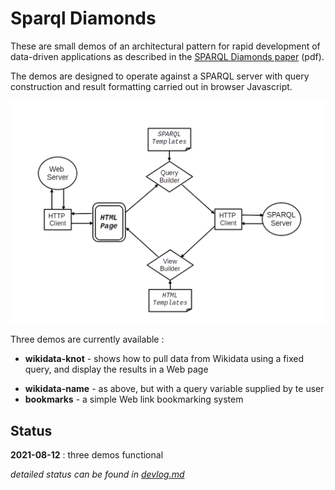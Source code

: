 # Sparql Diamonds

These are small demos of an architectural pattern for rapid development of data-driven applications as described in the [SPARQL Diamonds paper](https://github.com/danja/sparql-diamonds/blob/main/docs/paper.pdf) (pdf).

The demos are designed to operate against a SPARQL server with query construction and result formatting carried out in browser Javascript.

![SPARQL Diamond](https://github.com/danja/sparql-diamonds/raw/main/docs/images/diamond.png)

Three demos are currently available :

- **wikidata-knot** - shows how to pull data from Wikidata using a fixed query, and display the results in a Web page

* **wikidata-name** - as above, but with a query variable supplied by te user
* **bookmarks** - a simple Web link bookmarking system

## Status

**2021-08-12** : three demos functional

_detailed status can be found in [devlog.md](devlog.md)_
